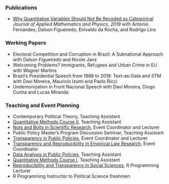 

### Publications
-	[Why Quantitative Variables Should Not Be Recoded as Categorical](https://www.scirp.org/html/9-172159493794.htm) _Journal of Applied Mathematics and Physics, 2019_
  with Antonio Fernandes, Dalson Figueiredo, Enivaldo da Rocha, and Rodrigo Lins



### Working Papers
-	Electoral Competition and Corruption in Brazil: A Subnational Approach
  with Dalson Figueiredo and Nicole Janz
- Welcoming Problems? Immigrants, Refugees and Urban Crime in EU
  with Wagner Martins
-	Brazil’s Presidential Speech from 1988 to 2018: Text-as-Data and STM
  with Davi Moreira, Mauricio Izumi and Paolo Ricci
-	Undemonization in Front Nacional Speech
  with Davi Moreira, Diogo Cunha and Lucas Miranda

### Teaching and Event Planning
-	Contemporary Political Theory, Teaching Assistant
-	[Quantitative Methods Course II](https://osf.io/wqv2e/), Teaching Assistant
-	[Nuts and Bolts in Scientific Research](https://osf.io/yjt8c/), Event Coordinator and Lecturer
-	Public Policy Master’s Program Discussion Seminar, Teaching Assistant
-	[Transparency in Public Policies](https://osf.io/564nr/), Event Coordinator and Lecturer
-	[Transparency and Reproducibility in Empirical Law Research](https://osf.io/km67g/), Event Coordinator
-	[Data Analysis in Public Policies](https://osf.io/q3cdw/), Teaching Assistant
-	[Quantitative Methods Course I](https://osf.io/wqv2e/), Teaching Assistant
-	[Reproducibility and Transparency in Social Sciences](https://osf.io/sncuf/), R Programming Lecturer
-	R Programming Instructor to Political Science freshmen
